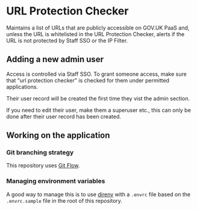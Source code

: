 # URL Protection Checker

Maintains a list of URLs that are publicly accessible on GOV.UK PaaS and, unless the URL is whitelisted in the URL Protection Checker, alerts if the URL is not protected by Staff SSO or the IP Filter.

## Adding a new admin user

Access is controlled via Staff SSO. To grant someone access, make sure that "url protection checker" is checked for them under permitted applications.

Their user record will be created the first time they vist the admin section.

If you need to edit their user, make them a superuser etc., this can only be done after their user record has been created.

## Working on the application

### Git branching strategy

This repository uses [Git Flow](https://www.gitkraken.com/learn/git/git-flow).

### Managing environment variables

A good way to manage this is to use [direnv](https://direnv.net/) with a `.envrc` file based on the `.envrc.sample` file in the root of this repository.
